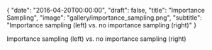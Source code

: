 {
  "date": "2016-04-20T00:00:00",
  "draft": false,
  "title": "Importance Sampling",
  "image": "gallery/importance_sampling.png",
  "subtitle": "Importance sampling (left) vs. no importance sampling (right)"
}

Importance sampling (left) vs. no importance sampling (right)